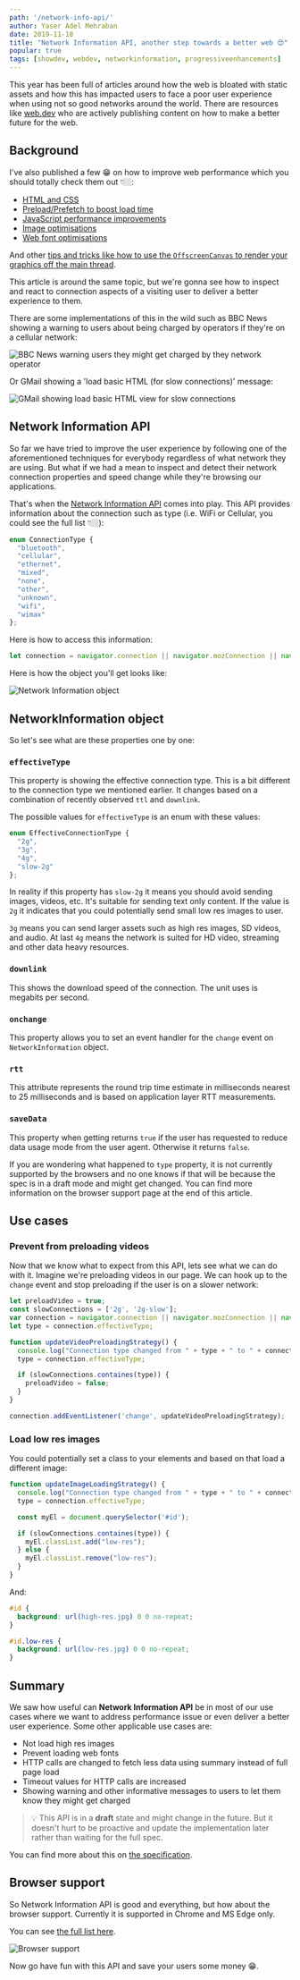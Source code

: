 ```yaml
---
path: '/network-info-api/'
author: Yaser Adel Mehraban
date: 2019-11-18
title: "Network Information API, another step towards a better web 😍"
popular: true
tags: [showdev, webdev, networkinformation, progressiveenhancements]
---
```


This year has been full of articles around how the web is bloated with static assets and how this has impacted users to face a poor user experience when using not so good networks around the world. There are resources like [web.dev](https://web.dev/) who are actively publishing content on how to make a better future for the web.

<!--more-->

## Background

I've also published a few 😁 on how to improve web performance which you should totally check them out 👇🏼:

* [HTML and CSS](https://yashints.dev/blog/2018/09/29/web-perf-1)
* [Preload/Prefetch to boost load time](https://yashints.dev/blog/2018/10/06/web-perf-2)
* [JavaScript performance improvements](https://yashints.dev/blog/2018/10/12/web-perf-3)
* [Image optimisations](https://yashints.dev/blog/2018/11/12/web-perf-4)
* [Web font optimisations](https://yashints.dev/blog/2018/11/23/web-perf-5)

And other [tips and tricks like how to use the `OffscreenCanvas` to render your graphics off the main thread](https://yashints.dev/blog/2019/05/11/offscreen-canvas).

This article is around the same topic, but we're gonna see how to inspect and react to connection aspects of a visiting user to deliver a better experience to them.

There are some implementations of this in the wild such as BBC News showing a warning to users about being charged by operators if they're on a cellular network:

![BBC News warning users they might get charged by they network operator](./web_bbc_cellular.png)

Or GMail showing a 'load basic HTML (for slow connections)' message:

![GMail showing load basic HTML view for slow connections](web_gmail.png)

## Network Information API

So far we have tried to improve the user experience by following one of the aforementioned techniques for everybody regardless of what network they are using. But what if we had a mean to inspect and detect their network connection properties and speed change while they're browsing our applications.

That's when the [Network Information API](https://developer.mozilla.org/en-US/docs/Web/API/Network_Information_API) comes into play. This API provides information about the connection such as type (i.e. WiFi or Cellular, you could see the full list 👇🏼):

```ts
enum ConnectionType {
  "bluetooth",
  "cellular",
  "ethernet",
  "mixed",
  "none",
  "other",
  "unknown",
  "wifi",
  "wimax"
};
```

Here is how to access this information:

```js
let connection = navigator.connection || navigator.mozConnection || navigator.webkitConnection;
```

Here is how the object you'll get looks like:

![Network Information object](./NetworkInformationObject.JPG)


## NetworkInformation object

So let's see what are these properties one by one:

### `effectiveType`

This property is showing the effective connection type. This is a bit different to the connection type we mentioned earlier. It changes based on a combination of recently observed `ttl` and `downlink`.

The possible values for `effectiveType` is an enum with these values:

```ts
enum EffectiveConnectionType {
  "2g",
  "3g",
  "4g",
  "slow-2g"
};
```

In reality if this property has `slow-2g` it means you should avoid sending images, videos, etc. It's suitable for sending text only content. If the value is `2g` it indicates that you could potentially send small low res images to user.

`3g` means you can send larger assets such as high res images, SD videos, and audio. At last `4g` means the network is suited for HD video, streaming and other data heavy resources.

### `downlink`

This shows the download speed of the connection. The unit uses is megabits per second.

### `onchange`

This property allows you to set an event handler for the `change` event on `NetworkInformation` object.

### `rtt`

This attribute represents the round trip time estimate in milliseconds nearest to 25 milliseconds and is based on application layer RTT measurements.

### `saveData`

This property when getting returns `true` if the user has requested to reduce data usage mode from the user agent. Otherwise it returns `false`.

If you are wondering what happened to `type` property, it is not currently supported by the browsers and no one knows if that will be because the spec is in a draft mode and might get changed. You can find more information on the browser support page at the end of this article.

## Use cases

### Prevent from preloading videos

Now that we know what to expect from this API, lets see what we can do with it. Imagine we're preloading videos in our page. We can hook up to the `change` event and stop preloading if the user is on a slower network:

```js
let preloadVideo = true;
const slowConnections = ['2g', '2g-slow'];
var connection = navigator.connection || navigator.mozConnection || navigator.webkitConnection;
let type = connection.effectiveType;

function updateVideoPreloadingStrategy() {
  console.log("Connection type changed from " + type + " to " + connection.effectiveType);
  type = connection.effectiveType;

  if (slowConnections.containes(type)) {
    preloadVideo = false;
  }
}

connection.addEventListener('change', updateVideoPreloadingStrategy);
```

### Load low res images

You could potentially set a class to your elements and based on that load a different image:

```js
function updateImageLoadingStrategy() {
  console.log("Connection type changed from " + type + " to " + connection.effectiveType);
  type = connection.effectiveType;

  const myEl = document.querySelector('#id');

  if (slowConnections.containes(type)) {
    myEl.classList.add("low-res");
  } else {
    myEl.classList.remove("low-res");
  }
}
```

And:

```css
#id {
  background: url(high-res.jpg) 0 0 no-repeat;
}

#id.low-res {
  background: url(low-res.jpg) 0 0 no-repeat;
}
```

## Summary

We saw how useful can **Network Information API** be in most of our use cases where we want to address performance issue or even deliver a better user experience. Some other applicable use cases are:

* Not load high res images
* Prevent loading web fonts
* HTTP calls are changed to fetch less data using summary instead of full page load
* Timeout values for HTTP calls are increased
* Showing warning and other informative messages to users to let them know they might get charged

> 💡 This API is in a **draft** state and might change in the future. But it doesn't hurt to be proactive and update the implementation later rather than waiting for the full spec.

You can find more about this on [the specification](https://wicg.github.io/netinfo/).

## Browser support

So Network Information API is good and everything, but how about the browser support. Currently it is supported in Chrome and MS Edge only.

You can see [the full list here](https://caniuse.com/#feat=netinfo).

![Browser support](./caniusenetinfo.jpg)

Now go have fun with this API and save your users some money 😁.
